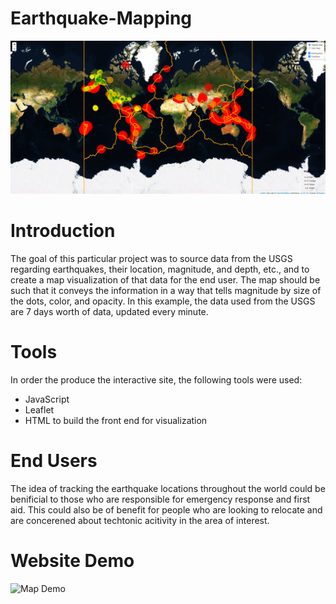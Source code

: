 # Earthquake-Mapping

![Map](https://github.com/dborowski16/Earthquake-Mapping/blob/main/Images/map.png)

# Introduction
The goal of this particular project was to source data from the USGS regarding earthquakes, their location, magnitude, and depth, etc., and to create a map visualization of that data for the end user.  The map should be such that it conveys the information in a way that tells magnitude by size of the dots, color, and opacity.  In this example, the data used from the USGS are 7 days worth of data, updated every minute.   

# Tools
In order the produce the interactive site, the following tools were used:
- JavaScript
- Leaflet
- HTML to build the front end for visualization

# End Users
The idea of tracking the earthquake locations throughout the world could be benificial to those who are responsible for emergency response and first aid.  This could also be of benefit for people who are looking to relocate and are concerened about techtonic acitivity in the area of interest.

# Website Demo
![Map Demo](https://github.com/dborowski16/Earthquake-Mapping/blob/main/Images/demo.gif)
